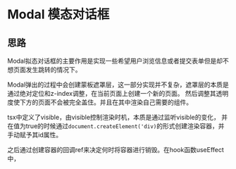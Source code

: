 # Modal 模态对话框

## 思路
Modal拟态对话框的主要作用是实现一些希望用户浏览信息或者提交表单但是却不想页面发生跳转的情况下。

Modal弹出的过程中会创建蒙板遮罩层，这一部分实现并不复杂，遮罩层的本质是通过绝对定位和z-index调整，在当前页面上创建一个新的页面。
然后调整其透明度使下方的页面不会被完全盖住。并且在其中渲染自己需要的组件。

tsx中定义了visible，由visible控制渲染时机，本质是通过监听visible的变化，
并在值为true的时候通过```document.createElement('div)```的形式创建渲染容器，并手动赋予其id属性。

之后通过创建容器的回调ref来决定何时将容器进行销毁。在hook函数useEffect中，